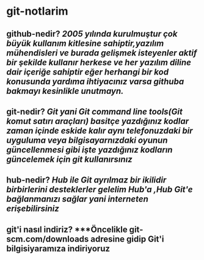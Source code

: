 # git-notlarim
## github-nedir?  	***2005 yılında kurulmuştur çok büyük kullanım kitlesine sahiptir,yazılım mühendisleri ve burada gelişmek isteyenler aktif bir şekilde kullanır herkese ve her yazılım diline dair içeriğe sahiptir eğer herhangi bir kod konusunda yardıma ihtiyacınız varsa githuba bakmayı kesinlikle unutmayn.***


## git-nedir? ***Git yani Git command line tools(Git komut satırı araçları) basitçe yazdığınız kodlar zaman içinde eskide kalır aynı telefonuzdaki bir uyguluma veya bilgisayarnızdaki oyunun güncellenmesi gibi işte  yazdığınız kodların güncelemek için git kullanırsınız***

## hub-nedir? ***Hub ile Git ayrılmaz bir ikilidir birbirlerini desteklerler gelelim Hub'a ,Hub Git'e bağlanmanızı sağlar yani interneten erişebilirsiniz*** 


## git'i nasıl indiriz? ***Öncelikle  git-scm.com/downloads adresine gidip Git'i bilgisiyaramıza indiriyoruz
